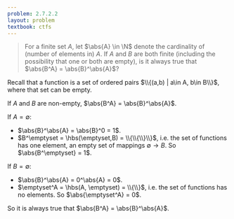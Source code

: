 ```yaml
---
problem: 2.7.2.2 
layout: problem
textbook: ctfs
---
```


> For a finite set $A$, let $\abs{A} \in \N$ denote the cardinality of (number
> of elements in) $A$. If $A$ and $B$ are both finite (including the possibility
> that one or both are empty), is it always true that $\abs{B^A} =
> \abs{B}^\abs{A}$?

Recall that a function is a set of ordered pairs $\\{(a,b) | a\in A, b\in B\\}$,
where that set can be empty.

If $A$ and $B$ are non-empty, $\abs{B^A} = \abs{B}^\abs{A}$. 

If $A = \emptyset$:
 - $\abs{B}^\abs{A} = \abs{B}^0 = 1$.
 - $B^\emptyset = \hbs(\emptyset,B) = \\{\\{\\}\\}$, i.e. the set of functions
   has one element, an empty set of mappings $\emptyset\to B$. So
   $\abs{B^\emptyset} = 1$.

If $B = \emptyset$:
 - $\abs{B}^\abs{A} = 0^\abs{A} = 0$.
 - $\emptyset^A = \hbs(A, \emptyset) = \\{\\}$, i.e. the set of functions has
   no elements. So $\abs{\emptyset^A} = 0$.


So it is always true that $\abs{B^A} = \abs{B}^\abs{A}$.
